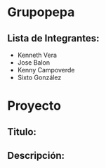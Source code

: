 # Grupopepa 
## Lista de Integrantes:
- Kenneth Vera
- Jose Balon
- Kenny Campoverde
- Sixto González
# Proyecto
## Titulo:
## Descripción:
